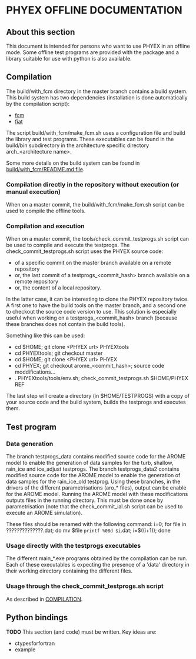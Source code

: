 # PHYEX OFFLINE DOCUMENTATION

## About this section

This document is intended for persons who want to use PHYEX in an offline mode.
Some offline test programs are provided with the package and a library suitable for use with python is also available.

## Compilation

The build/with\_fcm directory in the master branch contains a build system.
This build system has two dependencies (installation is done automatically by the compilation script):

  - [fcm](https://metomi.github.io/fcm/doc/user_guide/)
  - [fiat](https://github.com/ecmwf-ifs/fiat)

The script build/with\_fcm/make\_fcm.sh uses a configuration file and build the library and test programs.
These executables can be found in the build/bin subdirectory in the architecture specific directory arch\_\<architecture name\>.

Some more details on the build system can be found in [build/with\_fcm/README.md file](../build/with_fcm/README.md).

### Compilation directly in the repository without execution (or manual execution)

When on a master commit, the build/with\_fcm/make\_fcm.sh script can be used to compile the offline tools.

### Compilation and execution

When on a master commit, the tools/check\_commit\_testprogs.sh script can be used to compile and execute the testprogs.
The check\_commit\_testprogs.sh script uses the PHYEX source code:

  - of a specific commit on the master branch available on a remote repository
  - or, the last commit of a testprogs\_\<commit\_hash\> branch available on a remote repository
  - or, the content of a local repository.

In the latter case, it can be interesting to clone the PHYEX repository twice.
A first one to have the build tools on the master branch, and a second one to checkout the source code version to use.
This solution is especially useful when working on a testprogs\_\<commit\_hash\> branch (because these branches does not
contain the build tools).

Something like this can be used:

- cd $HOME; git clone \<PHYEX url\> PHYEXtools
- cd PHYEXtools; git checkout master
- cd $HOME; git clone \<PHYEX url\> PHYEX
- cd PHYEX; git checkout arome\_\<commit\_hash\>; source code moddifications...
- . PHYEXtools/tools/env.sh; check\_commit\_testprogs.sh $HOME/PHYEX REF

The last step will create a directory (in $HOME/TESTPROGS) with a copy of your source code and the build system, builds the testprogs and executes them.

## Test program

### Data generation

The branch testprogs\_data contains modified source code for the AROME model to enable the generation of data samples for the turb, shallow, rain\_ice and ice\_adjust testprogs.
The branch testprogs\_data2 contains modified source code for the AROME model to enable the generation of data samples for the rain\_ice\_old testprog.
Using these branches, in the drivers of the different parametrisations (aro\_\* files), output can be enable for the AROME model.
Running the AROME model with these modifications outputs files in the running directory.
This must be done once by parametrisation (note that the check\_commit\_ial.sh script can be used to execute an AROME simulation).

These files should be renamed with the following command:
i=0; for file in ????_??_????????.dat; do mv $file `printf %08d $i`.dat; i=$((i+1)); done

### Usage directly with the testprogs executables

The different main\_\*.exe programs obtained by the compilation can be run. Each of these executables is expecting the presence of a 'data' directory in their working directory containing the different files.

### Usage through the check\_commit\_testprogs.sh script

As described in [COMPILATION](#compilation).

## Python bindings

**TODO** This section (and code) must be written. Key ideas are:

  - ctypesforfortran
  - example
